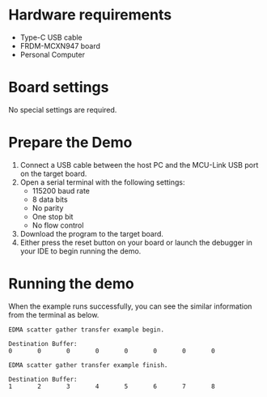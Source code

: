 Hardware requirements
=====================
- Type-C USB cable
- FRDM-MCXN947 board
- Personal Computer

Board settings
============
No special settings are required.

Prepare the Demo
===============
1.  Connect a USB cable between the host PC and the MCU-Link USB port on the target board. 
2.  Open a serial terminal with the following settings:
    - 115200 baud rate
    - 8 data bits
    - No parity
    - One stop bit
    - No flow control
3.  Download the program to the target board.
4.  Either press the reset button on your board or launch the debugger in your IDE to begin running the demo.

Running the demo
================
When the example runs successfully, you can see the similar information from the terminal as below.
~~~~~~~~~~~~~~~~~~~~~~~~~~~~~~~~~~~~~~~~~~~~~~~~~~~~~~~~~~
EDMA scatter gather transfer example begin.

Destination Buffer:
0       0       0       0       0       0       0       0

EDMA scatter gather transfer example finish.

Destination Buffer:
1       2       3       4       5       6       7       8
~~~~~~~~~~~~~~~~~~~~~~~~~~~~~~~~~~~~~~~~~~~~~~~~~~~~~~~~~~

